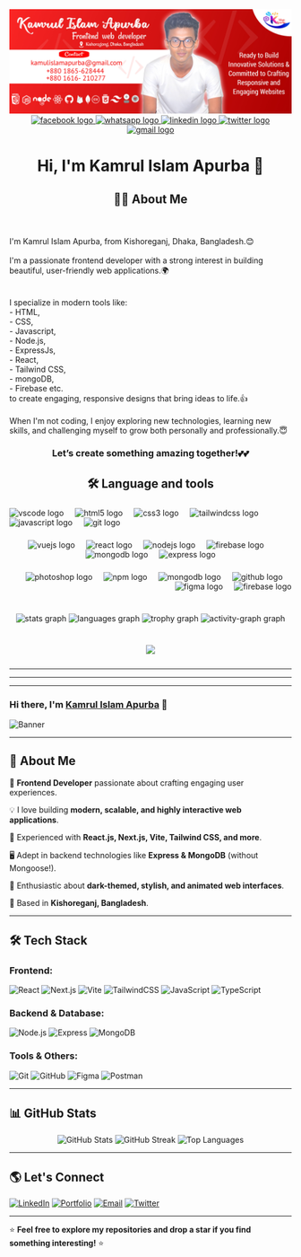 

<img src="./cover.jpg"/>

<div align="center">
  <a href="https://web.facebook.com/kamrul.islam.apurba" target="_blank">
    <img src="https://img.shields.io/static/v1?message=Facebook&logo=facebook&label=&color=1877F2&logoColor=white&labelColor=&style=for-the-badge" height="25" alt="facebook logo"  />
  </a>
  <a href="https://wa.me/+8801616210277" target="_blank">
    <img src="https://img.shields.io/static/v1?message=Whatsapp&logo=whatsapp&label=&color=25D366&logoColor=white&labelColor=&style=for-the-badge" height="25" alt="whatsapp logo"  />
  </a>
  <a href="https://www.linkedin.com/in/kamrul-islam-apurba/" target="_blank">
    <img src="https://img.shields.io/static/v1?message=LinkedIn&logo=linkedin&label=&color=0077B5&logoColor=red&labelColor=&style=for-the-badge" height="25" alt="linkedin logo"  />
  </a>
  <a href="https://x.com/kamrul__2006" target="_blank">
    <img src="https://img.shields.io/static/v1?message=Twitter&logo=twitter&label=&color=1DA1F2&logoColor=white&labelColor=&style=for-the-badge" height="25" alt="twitter logo"  />
  </a>
  <a href="kamrulislamapurba@gmail.com" target="_blank">
    <img src="https://img.shields.io/static/v1?message=Gmail&logo=gmail&label=&color=D14836&logoColor=white&labelColor=&style=for-the-badge" height="25" alt="gmail logo"  />
  </a>
</div>

###

<h1 align="center">Hi, I'm Kamrul Islam Apurba 👋</h1>

###

<h2 align="center">👩‍💻  About Me</h2>

###

<br clear="both">

<p align="left">I'm Kamrul Islam Apurba, from Kishoreganj, Dhaka, Bangladesh.😊<br><br>I'm a passionate frontend developer with a strong interest in building beautiful, user-friendly web applications.🌍<br><br><br>I specialize in modern tools like:<br> - HTML, <br>- CSS, <br>- Javascript, <br>- Node.js, <br>- ExpressJs, <br>- React, <br>- Tailwind CSS, <br>- mongoDB, <br>- Firebase etc. <br>to create engaging, responsive designs that bring ideas to life.👍<br><br>When I'm not coding, I enjoy exploring new technologies, learning new skills, and challenging myself to grow both personally and professionally.😇</p>

###

<h3 align="center">Let’s create something amazing together!💕💕</h3>

###

<h2 align="center"></h2>

###

<h2 align="center">🛠 Language and tools</h2>

###

<div align="left">
  <img src="https://cdn.jsdelivr.net/gh/devicons/devicon/icons/vscode/vscode-original.svg" height="40" alt="vscode logo"  />
  <img width="12" />
  <img src="https://cdn.jsdelivr.net/gh/devicons/devicon/icons/html5/html5-original.svg" height="40" alt="html5 logo"  />
  <img width="12" />
  <img src="https://cdn.jsdelivr.net/gh/devicons/devicon/icons/css3/css3-original.svg" height="40" alt="css3 logo"  />
  <img width="12" />
  <img src="https://cdn.jsdelivr.net/gh/devicons/devicon/icons/tailwindcss/tailwindcss-original-wordmark.svg" height="40" alt="tailwindcss logo"  />
  <img width="12" />
  <img src="https://cdn.jsdelivr.net/gh/devicons/devicon/icons/javascript/javascript-original.svg" height="40" alt="javascript logo"  />
  <img width="12" />
  <img src="https://cdn.jsdelivr.net/gh/devicons/devicon/icons/git/git-original.svg" height="40" alt="git logo"  />
</div>

###

<div align="center">
  <img src="https://cdn.jsdelivr.net/gh/devicons/devicon/icons/vuejs/vuejs-original.svg" height="40" alt="vuejs logo"  />
  <img width="12" />
  <img src="https://cdn.jsdelivr.net/gh/devicons/devicon/icons/react/react-original.svg" height="40" alt="react logo"  />
  <img width="12" />
  <img src="https://cdn.jsdelivr.net/gh/devicons/devicon/icons/nodejs/nodejs-original.svg" height="40" alt="nodejs logo"  />
  <img width="12" />
  <img src="https://cdn.jsdelivr.net/gh/devicons/devicon/icons/firebase/firebase-plain-wordmark.svg" height="40" alt="firebase logo"  />
  <img width="12" />
  <img src="https://cdn.jsdelivr.net/gh/devicons/devicon/icons/mongodb/mongodb-original.svg" height="40" alt="mongodb logo"  />
  <img width="12" />
  <img src="https://cdn.jsdelivr.net/gh/devicons/devicon/icons/express/express-original.svg" height="40" alt="express logo"  />
</div>

###

<div align="right">
  <img src="https://cdn.jsdelivr.net/gh/devicons/devicon/icons/photoshop/photoshop-plain.svg" height="40" alt="photoshop logo"  />
  <img width="12" />
  <img src="https://cdn.jsdelivr.net/gh/devicons/devicon/icons/npm/npm-original-wordmark.svg" height="40" alt="npm logo"  />
  <img width="12" />
  <img src="https://skillicons.dev/icons?i=mongodb" height="40" alt="mongodb logo"  />
  <img width="12" />
  <img src="https://skillicons.dev/icons?i=github" height="40" alt="github logo"  />
  <img width="12" />
  <img src="https://cdn.jsdelivr.net/gh/devicons/devicon/icons/figma/figma-original.svg" height="40" alt="figma logo"  />
  <img width="12" />
  <img src="https://cdn.simpleicons.org/firebase/FFCA28" height="40" alt="firebase logo"  />
</div>

###

<br clear="both">

<div align="center">
  <img src="https://github-readme-stats.vercel.app/api?username=kamrul2006&hide_title=false&hide_rank=false&show_icons=true&include_all_commits=true&count_private=true&disable_animations=false&theme=merko&locale=en&hide_border=false&order=1" height="148" alt="stats graph"  />
  <img src="https://github-readme-stats.vercel.app/api/top-langs?username=kamrul2006&locale=en&hide_title=false&layout=compact&card_width=320&langs_count=7&theme=vue&hide_border=false&order=2" height="136" alt="languages graph"  />
  <img src="https://github-profile-trophy.vercel.app?username=kamrul2006&theme=onedark&column=4&row=1&margin-w=10&margin-h=10&no-bg=true&no-frame=true&order=4" height="150" alt="trophy graph"  />
  <img src="https://github-readme-activity-graph.vercel.app/graph?username=kamrul2006&radius=16&theme=chartreuse-dark&area=true&order=5" height="400" alt="activity-graph graph"  />
</div>

###

<br clear="both">

<div align="center">
  <img src="https://profile-counter.glitch.me/kamrul2006/count.svg?"  />
</div>

###


--------------------------------------
--------------------------------------
--------------------------------------
### Hi there, I'm [Kamrul Islam Apurba](https://github.com/yourusername) 👋

![Banner](https://source.unsplash.com/1600x500/?technology,coding,developer)

---

## 🚀 About Me

🎨 **Frontend Developer** passionate about crafting engaging user experiences.

💡 I love building **modern, scalable, and highly interactive web applications**.

🔧 Experienced with **React.js, Next.js, Vite, Tailwind CSS, and more**.

🖥️ Adept in backend technologies like **Express & MongoDB** (without Mongoose!).

🌌 Enthusiastic about **dark-themed, stylish, and animated web interfaces**.

📍 Based in **Kishoreganj, Bangladesh**.

---

## 🛠 Tech Stack

### **Frontend:**
![React](https://img.shields.io/badge/React-20232A?style=for-the-badge&logo=react&logoColor=61DAFB)
![Next.js](https://img.shields.io/badge/Next.js-000?style=for-the-badge&logo=nextdotjs&logoColor=white)
![Vite](https://img.shields.io/badge/Vite-646CFF?style=for-the-badge&logo=vite&logoColor=white)
![TailwindCSS](https://img.shields.io/badge/TailwindCSS-38B2AC?style=for-the-badge&logo=tailwind-css&logoColor=white)
![JavaScript](https://img.shields.io/badge/JavaScript-F7DF1E?style=for-the-badge&logo=javascript&logoColor=black)
![TypeScript](https://img.shields.io/badge/TypeScript-3178C6?style=for-the-badge&logo=typescript&logoColor=white)

### **Backend & Database:**
![Node.js](https://img.shields.io/badge/Node.js-43853D?style=for-the-badge&logo=node.js&logoColor=white)
![Express](https://img.shields.io/badge/Express.js-404D59?style=for-the-badge)
![MongoDB](https://img.shields.io/badge/MongoDB-4EA94B?style=for-the-badge&logo=mongodb&logoColor=white)

### **Tools & Others:**
![Git](https://img.shields.io/badge/Git-F05032?style=for-the-badge&logo=git&logoColor=white)
![GitHub](https://img.shields.io/badge/GitHub-181717?style=for-the-badge&logo=github&logoColor=white)
![Figma](https://img.shields.io/badge/Figma-000000?style=for-the-badge&logo=figma&logoColor=white)
![Postman](https://img.shields.io/badge/Postman-FF6C37?style=for-the-badge&logo=postman&logoColor=white)

---

## 📊 GitHub Stats

<p align="center">
  <img src="https://github-readme-stats.vercel.app/api?username=yourusername&show_icons=true&theme=radical" alt="GitHub Stats">
  <img src="https://github-readme-streak-stats.herokuapp.com/?user=yourusername&theme=radical" alt="GitHub Streak">
  <img src="https://github-readme-stats.vercel.app/api/top-langs/?username=yourusername&layout=compact&theme=radical" alt="Top Languages">
</p>

---

## 🌎 Let's Connect

[![LinkedIn](https://img.shields.io/badge/LinkedIn-0077B5?style=for-the-badge&logo=linkedin&logoColor=white)](https://www.linkedin.com/in/yourlinkedin/)
[![Portfolio](https://img.shields.io/badge/Portfolio-000000?style=for-the-badge&logo=About.me&logoColor=white)](https://yourportfolio.com/)
[![Email](https://img.shields.io/badge/Email-D14836?style=for-the-badge&logo=gmail&logoColor=white)](mailto:your.email@example.com)
[![Twitter](https://img.shields.io/badge/Twitter-1DA1F2?style=for-the-badge&logo=twitter&logoColor=white)](https://twitter.com/yourusername)

---

⭐ **Feel free to explore my repositories and drop a star if you find something interesting!** ⭐
